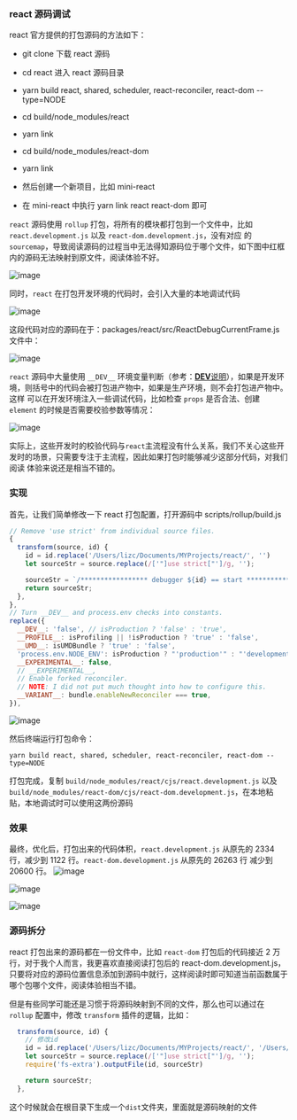 ### react 源码调试

react 官方提供的打包源码的方法如下：

- git clone 下载 react 源码
- cd react 进入 react 源码目录
- yarn build react, shared, scheduler, react-reconciler, react-dom --type=NODE
- cd build/node_modules/react
- yarn link
- cd build/node_modules/react-dom
- yarn link

- 然后创建一个新项目，比如 mini-react
- 在 mini-react 中执行 yarn link react react-dom 即可

`react` 源码使用 `rollup` 打包，将所有的模块都打包到一个文件中，比如 `react.development.js` 以及 `react-dom.development.js`，没有对应
的 `sourcemap`，导致阅读源码的过程当中无法得知源码位于哪个文件，如下图中红框内的源码无法映射到原文件，阅读体验不好。

![image](https://github.com/lizuncong/mini-react/blob/master/imgs/debug-01.jpg)

同时，`react` 在打包开发环境的代码时，会引入大量的本地调试代码

![image](https://github.com/lizuncong/mini-react/blob/master/imgs/debug-02.jpg)

这段代码对应的源码在于：packages/react/src/ReactDebugCurrentFrame.js 文件中：

![image](https://github.com/lizuncong/mini-react/blob/master/imgs/debug-03.jpg)

`react` 源码中大量使用 `__DEV__` 环境变量判断（参考：[**DEV**说明](https://zh-hans.reactjs.org/docs/codebase-overview.html#development-and-production)），如果是开发环境，则括号中的代码会被打包进产物中，如果是生产环境，则不会打包进产物中。这样
可以在开发环境注入一些调试代码，比如检查 `props` 是否合法、创建 `element` 的时候是否需要校验参数等情况：

![image](https://github.com/lizuncong/mini-react/blob/master/imgs/debug-04.jpg)

实际上，这些开发时的校验代码与`react`主流程没有什么关系，我们不关心这些开发时的场景，只需要专注于主流程，因此如果打包时能够减少这部分代码，对我们阅读
体验来说还是相当不错的。

### 实现

首先，让我们简单修改一下 react 打包配置，打开源码中 scripts/rollup/build.js

```javascript
// Remove 'use strict' from individual source files.
{
  transform(source, id) {
    id = id.replace('/Users/lizc/Documents/MYProjects/react/', '')
    let sourceStr = source.replace(/['"]use strict["']/g, '');

    sourceStr = `/***************** debugger ${id} == start *****************/\n${source}\n/***************** debugger ${id} == end *****************/`
    return sourceStr;
  },
},
// Turn __DEV__ and process.env checks into constants.
replace({
  __DEV__: 'false', // isProduction ? 'false' : 'true',
  __PROFILE__: isProfiling || !isProduction ? 'true' : 'false',
  __UMD__: isUMDBundle ? 'true' : 'false',
  'process.env.NODE_ENV': isProduction ? "'production'" : "'development'",
  __EXPERIMENTAL__: false,
  // __EXPERIMENTAL__,
  // Enable forked reconciler.
  // NOTE: I did not put much thought into how to configure this.
  __VARIANT__: bundle.enableNewReconciler === true,
}),
```

![image](https://github.com/lizuncong/mini-react/blob/master/imgs/debug-05.jpg)

然后终端运行打包命令：

```shell
yarn build react, shared, scheduler, react-reconciler, react-dom --type=NODE
```

打包完成，复制 `build/node_modules/react/cjs/react.development.js` 以及
`build/node_modules/react-dom/cjs/react-dom.development.js`，在本地粘贴，本地调试时可以使用这两份源码

### 效果

最终，优化后，打包出来的代码体积，`react.development.js` 从原先的 2334 行，减少到 1122 行。`react-dom.development.js` 从原先的 26263 行
减少到 20600 行。
![image](https://github.com/lizuncong/mini-react/blob/master/imgs/debug-06.jpg)

![image](https://github.com/lizuncong/mini-react/blob/master/imgs/debug-07.jpg)

![image](https://github.com/lizuncong/mini-react/blob/master/imgs/debug-08.jpg)

### 源码拆分

react 打包出来的源码都在一份文件中，比如 `react-dom` 打包后的代码接近 2 万行，对于我个人而言，我更喜欢直接阅读打包后的 react-dom.development.js，只要将对应的源码位置信息添加到源码中就行，这样阅读时即可知道当前函数属于哪个包哪个文件，阅读体验相当不错。

但是有些同学可能还是习惯于将源码映射到不同的文件，那么也可以通过在 `rollup` 配置中，修改 `transform` 插件的逻辑，比如：

```js
  transform(source, id) {
    // 修改id
    id = id.replace('/Users/lizc/Documents/MYProjects/react/', '/Users/lizc/Documents/MYProjects/react/dist/')
    let sourceStr = source.replace(/['"]use strict["']/g, '');
    require('fs-extra').outputFile(id, sourceStr)

    return sourceStr;
  },
```

这个时候就会在根目录下生成一个`dist`文件夹，里面就是源码映射的文件
